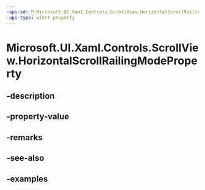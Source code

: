 ```yaml
---
-api-id: P:Microsoft.UI.Xaml.Controls.ScrollView.HorizontalScrollRailingModeProperty
-api-type: winrt property
---
```


# Microsoft.UI.Xaml.Controls.ScrollView.HorizontalScrollRailingModeProperty

<!--
public static Windows.UI.Xaml.DependencyProperty HorizontalScrollRailingModeProperty { get; }
-->


## -description

## -property-value

## -remarks

## -see-also

## -examples


